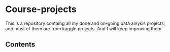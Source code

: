 # Course-projects

This is a repository containg all my done and on-going data anlysis projects, and most of them are from kaggle projects. And I will keep improving them. 

## Contents

